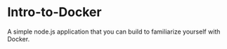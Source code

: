 # Intro-to-Docker
A simple node.js application that you can build to familiarize yourself with Docker.  
